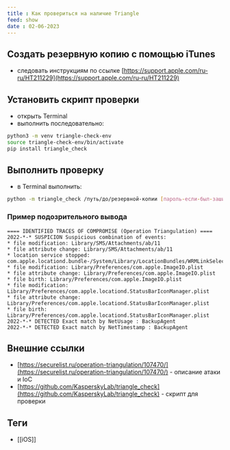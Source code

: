 ```yaml
---
title : Как провериться на наличие Triangle
feed: show
date : 02-06-2023
---
```


## Создать резервную копию с помощью iTunes

- следовать инструкциям по ссылке [https://support.apple.com/ru-ru/HT211229](https://support.apple.com/ru-ru/HT211229)

## Установить скрипт проверки

- открыть Terminal
- выполнить последовательно:

```bash
python3 -m venv triangle-check-env
source triangle-check-env/bin/activate
pip install triangle_check
```

## Выполнить проверку

- в Terminal выполнить:

```bash
python -m triangle_check /путь/до/резервной-копии [пароль-если-был-зашифрован]   
```

### Пример подозрительного вывода

```
==== IDENTIFIED TRACES OF COMPROMISE (Operation Triangulation) ====
2022-*-* SUSPICION Suspicious combination of events: 
* file modification: Library/SMS/Attachments/ab/11
* file attribute change: Library/SMS/Attachments/ab/11
* location service stopped: com.apple.locationd.bundle-/System/Library/LocationBundles/WRMLinkSelection.bundle
* file modification: Library/Preferences/com.apple.ImageIO.plist
* file attribute change: Library/Preferences/com.apple.ImageIO.plist
* file birth: Library/Preferences/com.apple.ImageIO.plist
* file modification: Library/Preferences/com.apple.locationd.StatusBarIconManager.plist
* file attribute change: Library/Preferences/com.apple.locationd.StatusBarIconManager.plist
* file birth: Library/Preferences/com.apple.locationd.StatusBarIconManager.plist
2022-*-* DETECTED Exact match by NetUsage : BackupAgent
2022-*-* DETECTED Exact match by NetTimestamp : BackupAgent
```

## Внешние ссылки

- [https://securelist.ru/operation-triangulation/107470/](https://securelist.ru/operation-triangulation/107470/) - описание атаки и IoC
- [https://github.com/KasperskyLab/triangle_check](https://github.com/KasperskyLab/triangle_check) - скрипт для проверки

## Теги
- [[iOS]]